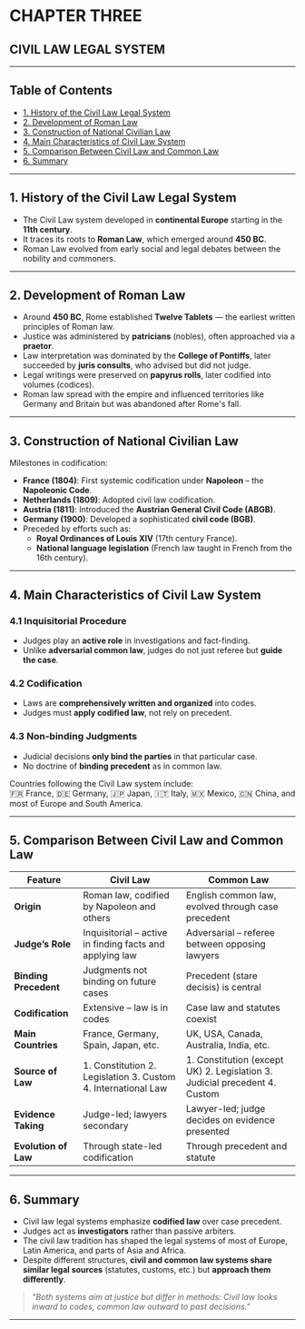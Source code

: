 # CHAPTER THREE  
## CIVIL LAW LEGAL SYSTEM

---

## Table of Contents

- [1. History of the Civil Law Legal System](#1-history-of-the-civil-law-legal-system)
- [2. Development of Roman Law](#2-development-of-roman-law)
- [3. Construction of National Civilian Law](#3-construction-of-national-civilian-law)
- [4. Main Characteristics of Civil Law System](#4-main-characteristics-of-civil-law-system)
- [5. Comparison Between Civil Law and Common Law](#5-comparison-between-civil-law-and-common-law)
- [6. Summary](#6-summary)

---

## 1. History of the Civil Law Legal System

- The Civil Law system developed in **continental Europe** starting in the **11th century**.
- It traces its roots to **Roman Law**, which emerged around **450 BC**.
- Roman Law evolved from early social and legal debates between the nobility and commoners.

---

## 2. Development of Roman Law

- Around **450 BC**, Rome established **Twelve Tablets** — the earliest written principles of Roman law.
- Justice was administered by **patricians** (nobles), often approached via a **praetor**.
- Law interpretation was dominated by the **College of Pontiffs**, later succeeded by **juris consults**, who advised but did not judge.
- Legal writings were preserved on **papyrus rolls**, later codified into volumes (codices).
- Roman law spread with the empire and influenced territories like Germany and Britain but was abandoned after Rome's fall.

---

## 3. Construction of National Civilian Law

Milestones in codification:

- **France (1804)**: First systemic codification under **Napoleon** – the **Napoleonic Code**.
- **Netherlands (1809)**: Adopted civil law codification.
- **Austria (1811)**: Introduced the **Austrian General Civil Code (ABGB)**.
- **Germany (1900)**: Developed a sophisticated **civil code (BGB)**.
- Preceded by efforts such as:
  - **Royal Ordinances of Louis XIV** (17th century France).
  - **National language legislation** (French law taught in French from the 16th century).

---

## 4. Main Characteristics of Civil Law System

### 4.1 Inquisitorial Procedure
- Judges play an **active role** in investigations and fact-finding.
- Unlike **adversarial common law**, judges do not just referee but **guide the case**.

### 4.2 Codification
- Laws are **comprehensively written and organized** into codes.
- Judges must **apply codified law**, not rely on precedent.

### 4.3 Non-binding Judgments
- Judicial decisions **only bind the parties** in that particular case.
- No doctrine of **binding precedent** as in common law.

Countries following the Civil Law system include:  
🇫🇷 France, 🇩🇪 Germany, 🇯🇵 Japan, 🇮🇹 Italy, 🇲🇽 Mexico, 🇨🇳 China, and most of Europe and South America.

---

## 5. Comparison Between Civil Law and Common Law

| Feature | Civil Law | Common Law |
|--------|-----------|------------|
| **Origin** | Roman law, codified by Napoleon and others | English common law, evolved through case precedent |
| **Judge’s Role** | Inquisitorial – active in finding facts and applying law | Adversarial – referee between opposing lawyers |
| **Binding Precedent** | Judgments not binding on future cases | Precedent (stare decisis) is central |
| **Codification** | Extensive – law is in codes | Case law and statutes coexist |
| **Main Countries** | France, Germany, Spain, Japan, etc. | UK, USA, Canada, Australia, India, etc. |
| **Source of Law** | 1. Constitution  2. Legislation  3. Custom  4. International Law | 1. Constitution (except UK)  2. Legislation  3. Judicial precedent  4. Custom |
| **Evidence Taking** | Judge-led; lawyers secondary | Lawyer-led; judge decides on evidence presented |
| **Evolution of Law** | Through state-led codification | Through precedent and statute |

---

## 6. Summary

- Civil law legal systems emphasize **codified law** over case precedent.
- Judges act as **investigators** rather than passive arbiters.
- The civil law tradition has shaped the legal systems of most of Europe, Latin America, and parts of Asia and Africa.
- Despite different structures, **civil and common law systems share similar legal sources** (statutes, customs, etc.) but **approach them differently**.

> _"Both systems aim at justice but differ in methods: Civil law looks inward to codes, common law outward to past decisions."_

---
